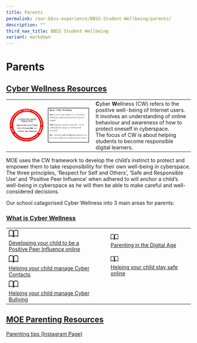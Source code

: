 ```yaml
---
title: Parents
permalink: /our-bbss-experience/BBSS-Student-Wellbeing/parents/
description: ""
third_nav_title: BBSS Student Wellbeing
variant: markdown
---
```

# Parents

## <u>Cyber Wellness Resources</u>

|   |   |
|---|---|
|![](/images/Our%20BBSS%20Experience/BBSS%20Student%20Wellbeing/Parents/Principle.png)   | **C**yber **W**ellness (CW) refers to the positive well-being of Internet users. <br>It involves an understanding of online behaviour and awareness of how to protect oneself in cyberspace.<br>The focus of CW is about helping students to become responsible digital learners.  |


MOE uses the CW framework to develop the child’s instinct to protect and empower them to take responsibility for their own well-being in cyberspace. The three principles, ‘Respect for Self and Others’, ‘Safe and Responsible Use’ and ‘Positive Peer Influence’ when adhered to will anchor a child’s well-being in cyberspace as he will then be able to make careful and well-considered decisions.  
  
Our school catagorised Cyber Wellness into 3 main areas for parents:

### <u>What is Cyber Wellness</u>

|   |   |
|---|---|
| <img src="/images/Our%20BBSS%20Experience/BBSS%20Student%20Wellbeing/Parents/book.png" style="width:10%"> <br><a href="/files/Our%20bbss%20experience/Parents/Positive%20Peer%20Influence.pdf" target="_blank">Developing your child to be a <br>Positive Peer Influence online</a> | <img src="/images/Our%20BBSS%20Experience/BBSS%20Student%20Wellbeing/Parents/book.png" style="width:10%"> <br><a href="/files/Our%20bbss%20experience/Parents/Parenting%20in%20the%20Digital%20Age.pdf" target="_blank">Parenting in the Digital Age</a>  |
|  <img src="/images/Our%20BBSS%20Experience/BBSS%20Student%20Wellbeing/Parents/book.png" style="width:10%"> <br><a href="/files/Our%20bbss%20experience/Parents/Helping%20your%20child%20manage%20Cyber%20Contacts.pdf" target="_blank">Helping your child manage Cyber Contacts </a> |  <img src="/images/Our%20BBSS%20Experience/BBSS%20Student%20Wellbeing/Parents/book.png" style="width:10%"> <br><a href="/files/Our%20bbss%20experience/Parents/Helping%20your%20child%20stay%20safe%20online.pdf" target="_blank">Helping your child stay safe online </a> |
| <img src="/images/Our%20BBSS%20Experience/BBSS%20Student%20Wellbeing/Parents/book.png" style="width:10%"> <br><a href="/files/Our%20bbss%20experience/Parents/Helping%20your%20child%20manage%20Excessive%20Internet%20Use.pdf" target="_blank">Helping your child manage Cyber Bullying</a> |   |

## <u>MOE Parenting Resources</u>

<a href="https://www.instagram.com/parentingwith.moesg/" target="_blank">Parenting tips (Instagram Page)</a>